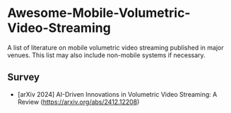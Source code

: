 # Awesome-Mobile-Volumetric-Video-Streaming
A list of literature on mobile volumetric video streaming published in major venues. This list may also include non-mobile systems if necessary.
 
## Survey
* [arXiv 2024] AI-Driven Innovations in Volumetric Video Streaming: A Review (https://arxiv.org/abs/2412.12208)
